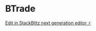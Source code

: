 # BTrade

[Edit in StackBlitz next generation editor ⚡️](https://stackblitz.com/~/github.com/Antonflk55/BTrade)